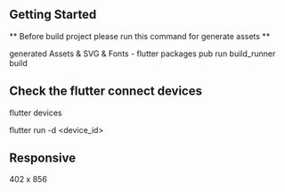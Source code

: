 ## Getting Started

** Before build project please run this command for generate assets **

generated Assets & SVG & Fonts - flutter packages pub run build_runner build

## Check the flutter connect devices

flutter devices

flutter run -d <device_id>

## Responsive

402 x 856
